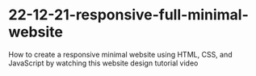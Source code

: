 # 22-12-21-responsive-full-minimal-website
How to create a responsive minimal website using HTML, CSS, and JavaScript by watching this website design tutorial video
